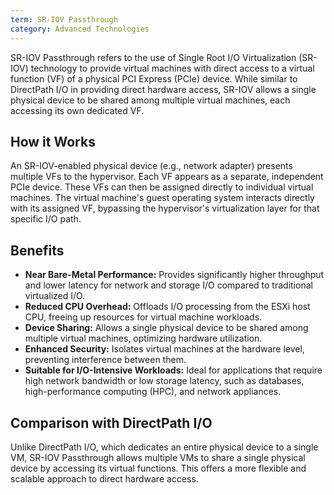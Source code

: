 ```yaml
---
term: SR-IOV Passthrough
category: Advanced Technologies
---
```


SR-IOV Passthrough refers to the use of Single Root I/O Virtualization (SR-IOV) technology to provide virtual machines with direct access to a virtual function (VF) of a physical PCI Express (PCIe) device. While similar to DirectPath I/O in providing direct hardware access, SR-IOV allows a single physical device to be shared among multiple virtual machines, each accessing its own dedicated VF.

## How it Works

An SR-IOV-enabled physical device (e.g., network adapter) presents multiple VFs to the hypervisor. Each VF appears as a separate, independent PCIe device. These VFs can then be assigned directly to individual virtual machines. The virtual machine's guest operating system interacts directly with its assigned VF, bypassing the hypervisor's virtualization layer for that specific I/O path.

## Benefits

*   **Near Bare-Metal Performance:** Provides significantly higher throughput and lower latency for network and storage I/O compared to traditional virtualized I/O.
*   **Reduced CPU Overhead:** Offloads I/O processing from the ESXi host CPU, freeing up resources for virtual machine workloads.
*   **Device Sharing:** Allows a single physical device to be shared among multiple virtual machines, optimizing hardware utilization.
*   **Enhanced Security:** Isolates virtual machines at the hardware level, preventing interference between them.
*   **Suitable for I/O-Intensive Workloads:** Ideal for applications that require high network bandwidth or low storage latency, such as databases, high-performance computing (HPC), and network appliances.

## Comparison with DirectPath I/O

Unlike DirectPath I/O, which dedicates an entire physical device to a single VM, SR-IOV Passthrough allows multiple VMs to share a single physical device by accessing its virtual functions. This offers a more flexible and scalable approach to direct hardware access.
